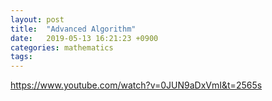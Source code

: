 ```yaml
---
layout: post
title:  "Advanced Algorithm"
date:   2019-05-13 16:21:23 +0900
categories: mathematics
tags:
---
```


https://www.youtube.com/watch?v=0JUN9aDxVmI&t=2565s
